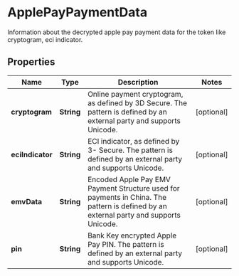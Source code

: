 

# ApplePayPaymentData

Information about the decrypted apple pay payment data for the token like cryptogram, eci indicator.

## Properties

| Name | Type | Description | Notes |
|------------ | ------------- | ------------- | -------------|
|**cryptogram** | **String** | Online payment cryptogram, as defined by 3D Secure. The pattern is defined by an external party and supports Unicode. |  [optional] |
|**eciIndicator** | **String** | ECI indicator, as defined by 3- Secure. The pattern is defined by an external party and supports Unicode. |  [optional] |
|**emvData** | **String** | Encoded Apple Pay EMV Payment Structure used for payments in China. The pattern is defined by an external party and supports Unicode. |  [optional] |
|**pin** | **String** | Bank Key encrypted Apple Pay PIN. The pattern is defined by an external party and supports Unicode. |  [optional] |



